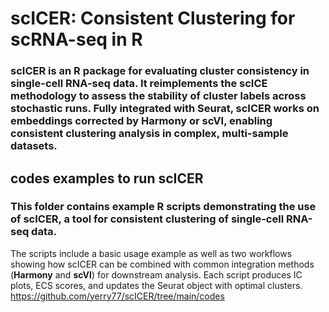 # scICER: Consistent Clustering for scRNA-seq in R

### **scICER** is an R package for evaluating cluster consistency in single-cell RNA-seq data. It reimplements the scICE methodology to assess the stability of cluster labels across stochastic runs. Fully integrated with Seurat, scICER works on embeddings corrected by Harmony or scVI, enabling consistent clustering analysis in complex, multi-sample datasets.

## codes examples to run scICER 
### This folder contains example R scripts demonstrating the use of **scICER**, a tool for consistent clustering of single-cell RNA-seq data. 
The scripts include a basic usage example as well as two workflows showing how scICER can be combined with common integration methods (**Harmony** and **scVI**) for downstream analysis. Each script produces IC plots, ECS scores, and updates the Seurat object with optimal clusters. https://github.com/yerry77/scICER/tree/main/codes
